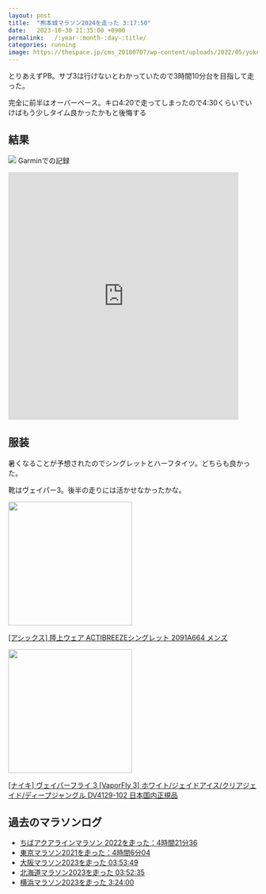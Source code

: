 ```yaml
---
layout: post
title:  "熊本城マラソン2024を走った 3:17:50"
date:   2023-10-30 21:35:00 +0900
permalink:   /:year-:month-:day-:title/
categories: running
image: https://thespace.jp/cms_20180707/wp-content/uploads/2022/05/yokohamamarathon.png
---
```

とりあえずPB。サブ3は行けないとわかっていたので3時間10分台を目指して走った。

完全に前半はオーバーペース。キロ4:20で走ってしまったので4:30くらいでいけばもう少しタイム良かったかもと後悔する

## 結果

![](https://i.imgur.com/pG9R35k.jpeg)
Garminでの記録  

<div class="iframe-wrap">
<iframe src='https://connect.garmin.com/modern/activity/embed/14012636156' title='熊本城マラソン2024' width='465' height='500' frameborder='0'></iframe></div>

## 服装
暑くなることが予想されたのでシングレットとハーフタイツ。どちらも良かった。

靴はヴェイパー3。後半の走りには活かせなかったかな。

<p><a href="https://amzn.to/3IYXk1r"><img width="250px" src="https://images-na.ssl-images-amazon.com/images/P/B0C68C7RXV.09.LZZZZZZZ"></a></p> <p><a href="https://amzn.to/3IYXk1r" target="_blank" rel="nofollow">[アシックス] 陸上ウェア ACTIBREEZEシングレット 2091A664 メンズ</a></p>

<p><a href="https://amzn.to/3voUX59"><img width="250px" src="https://images-na.ssl-images-amazon.com/images/P/B0CLTWNNTB.09.LZZZZZZZ"></a></p> <p><a href="https://amzn.to/3voUX59" target="_blank" rel="nofollow">[ナイキ] ヴェイパーフライ 3 [VaporFly 3] ホワイト/ジェイドアイス/クリアジェイド/ディープジャングル DV4129-102 日本国内正規品</a></p>



## 過去のマラソンログ

- [ちばアクアラインマラソン 2022を走った：4時間21分36](https://www.peipeipe.net/2022-11-07-chibaaqualinemarathon2022/)
- [東京マラソン2021を走った：4時間6分04](https://www.peipeipe.net/2022-03-09-tokyomarathon2021/)
- [大阪マラソン2023を走った 03:53:49](https://www.peipeipe.net/2023-03-12-osaka-marathon2023/)
- [北海道マラソン2023を走った 03:52:35 ](https://www.peipeipe.net/2023-08-31-hokkaido-marathon2023/)
- [横浜マラソン2023を走った 3:24:00 ](https://www.peipeipe.net/2023-10-30-yokohama-marathon2023/)
